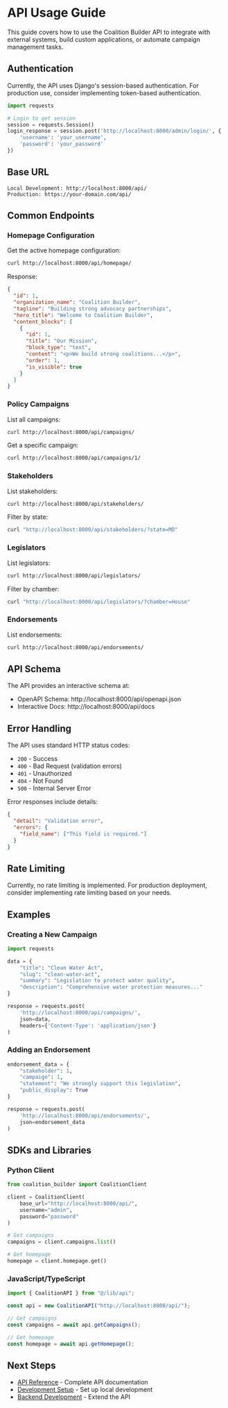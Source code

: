 # API Usage Guide

This guide covers how to use the Coalition Builder API to integrate with external systems, build custom applications, or automate campaign management tasks.

## Authentication

Currently, the API uses Django's session-based authentication. For production use, consider implementing token-based authentication.

```python
import requests

# Login to get session
session = requests.Session()
login_response = session.post('http://localhost:8000/admin/login/', {
    'username': 'your_username',
    'password': 'your_password'
})
```

## Base URL

```
Local Development: http://localhost:8000/api/
Production: https://your-domain.com/api/
```

## Common Endpoints

### Homepage Configuration

Get the active homepage configuration:

```bash
curl http://localhost:8000/api/homepage/
```

Response:

```json
{
  "id": 1,
  "organization_name": "Coalition Builder",
  "tagline": "Building strong advocacy partnerships",
  "hero_title": "Welcome to Coalition Builder",
  "content_blocks": [
    {
      "id": 1,
      "title": "Our Mission",
      "block_type": "text",
      "content": "<p>We build strong coalitions...</p>",
      "order": 1,
      "is_visible": true
    }
  ]
}
```

### Policy Campaigns

List all campaigns:

```bash
curl http://localhost:8000/api/campaigns/
```

Get a specific campaign:

```bash
curl http://localhost:8000/api/campaigns/1/
```

### Stakeholders

List stakeholders:

```bash
curl http://localhost:8000/api/stakeholders/
```

Filter by state:

```bash
curl "http://localhost:8000/api/stakeholders/?state=MD"
```

### Legislators

List legislators:

```bash
curl http://localhost:8000/api/legislators/
```

Filter by chamber:

```bash
curl "http://localhost:8000/api/legislators/?chamber=House"
```

### Endorsements

List endorsements:

```bash
curl http://localhost:8000/api/endorsements/
```

## API Schema

The API provides an interactive schema at:

- OpenAPI Schema: http://localhost:8000/api/openapi.json
- Interactive Docs: http://localhost:8000/api/docs

## Error Handling

The API uses standard HTTP status codes:

- `200` - Success
- `400` - Bad Request (validation errors)
- `401` - Unauthorized
- `404` - Not Found
- `500` - Internal Server Error

Error responses include details:

```json
{
  "detail": "Validation error",
  "errors": {
    "field_name": ["This field is required."]
  }
}
```

## Rate Limiting

Currently, no rate limiting is implemented. For production deployment, consider implementing rate limiting based on your needs.

## Examples

### Creating a New Campaign

```python
import requests

data = {
    "title": "Clean Water Act",
    "slug": "clean-water-act",
    "summary": "Legislation to protect water quality",
    "description": "Comprehensive water protection measures..."
}

response = requests.post(
    'http://localhost:8000/api/campaigns/',
    json=data,
    headers={'Content-Type': 'application/json'}
)
```

### Adding an Endorsement

```python
endorsement_data = {
    "stakeholder": 1,
    "campaign": 1,
    "statement": "We strongly support this legislation",
    "public_display": True
}

response = requests.post(
    'http://localhost:8000/api/endorsements/',
    json=endorsement_data
)
```

## SDKs and Libraries

### Python Client

```python
from coalition_builder import CoalitionClient

client = CoalitionClient(
    base_url="http://localhost:8000/api/",
    username="admin",
    password="password"
)

# Get campaigns
campaigns = client.campaigns.list()

# Get homepage
homepage = client.homepage.get()
```

### JavaScript/TypeScript

```typescript
import { CoalitionAPI } from "@/lib/api";

const api = new CoalitionAPI("http://localhost:8000/api/");

// Get campaigns
const campaigns = await api.getCampaigns();

// Get homepage
const homepage = await api.getHomepage();
```

## Next Steps

- [API Reference](../api/index.md) - Complete API documentation
- [Development Setup](../development/setup.md) - Set up local development
- [Backend Development](../development/backend.md) - Extend the API
